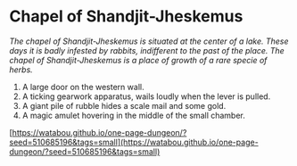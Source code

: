 # Chapel of Shandjit-Jheskemus 

*The chapel of Shandjit-Jheskemus is situated at the center of a lake. These days it is badly infested by rabbits, indifferent to the past of the place. The chapel of Shandjit-Jheskemus is a place of growth of a rare specie of herbs.*

1. A large door on the western wall.
2. A ticking gearwork apparatus, wails loudly when the lever is pulled.
3. A giant pile of rubble hides a scale mail and some gold.
4. A magic amulet hovering in the middle of the small chamber.

[https://watabou.github.io/one-page-dungeon/?seed=510685196&tags=small](https://watabou.github.io/one-page-dungeon/?seed=510685196&tags=small)